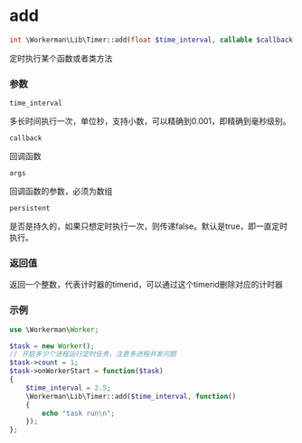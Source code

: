 # add
```php
int \Workerman\Lib\Timer::add(float $time_interval, callable $callback [,$args = array(), bool $persistent = true])
```
定时执行某个函数或者类方法

### 参数
``` time_interval ```

多长时间执行一次，单位秒，支持小数，可以精确到0.001，即精确到毫秒级别。


``` callback ```

回调函数

``` args ```

回调函数的参数，必须为数组

``` persistent ```

是否是持久的，如果只想定时执行一次，则传递false。默认是true，即一直定时执行。

### 返回值
返回一个整数，代表计时器的timerid，可以通过这个timerid删除对应的计时器

### 示例
```php
use \Workerman\Worker;

$task = new Worker();
// 开启多少个进程运行定时任务，注意多进程并发问题
$task->count = 1;
$task->onWorkerStart = function($task)
{
    $time_interval = 2.5;
    \Workerman\Lib\Timer::add($time_interval, function()
    {
        echo "task run\n";
    });
};

```
